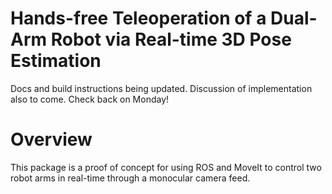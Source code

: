 # Hands-free Teleoperation of a Dual-Arm Robot via Real-time 3D Pose Estimation


Docs and build instructions being updated. Discussion of implementation also to come. Check back on Monday!

# Overview

This package is a proof of concept for using ROS and MoveIt to control two robot arms in real-time through a monocular camera feed.
